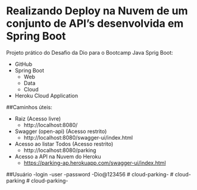# Realizando Deploy na Nuvem de um conjunto de API’s desenvolvida em Spring Boot

Projeto prático do Desafio da Dio para o Bootcamp Java Sprig Boot:
- GitHub
- Spring Boot
  - Web
  - Data
  - Cloud
- Heroku Cloud Application

##Caminhos úteis:
- Raiz (Acesso livre)
  - http://localhost:8080/
- Swagger (open-api) (Acesso restrito) 
  - http://localhost:8080/swagger-ui/index.html
- Acesso ao listar Todos (Acesso restrito)
  - http://localhost:8080/parking
- Acesso a API na Nuvem do Heroku
  - https://parking-ap.herokuapp.com/swagger-ui/index.html

##Usuário
-login
  -user
-password
  -Dio@123456
#   c l o u d - p a r k i n g -  
 #   c l o u d - p a r k i n g  
 #   c l o u d - p a r k i n g -  
 